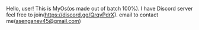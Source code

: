 Hello, user!
This is MyOs(os made out of batch 100%).
I have Discord server feel free to join(https://discord.gg/QrqvPdrX).
email to contact me(asenganev45@gmail.com)
